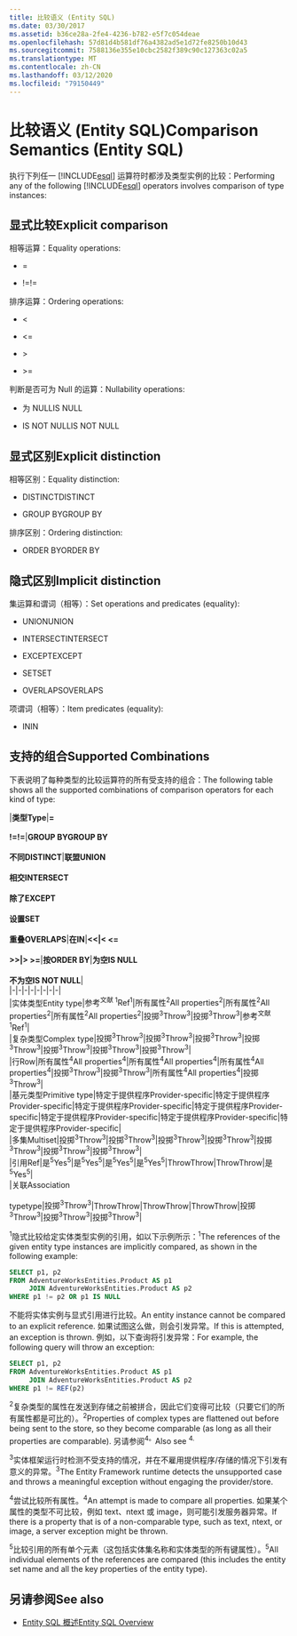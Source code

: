 ```yaml
---
title: 比较语义 (Entity SQL)
ms.date: 03/30/2017
ms.assetid: b36ce28a-2fe4-4236-b782-e5f7c054deae
ms.openlocfilehash: 57d81d4b581df76a4382ad5e1d72fe8250b10d43
ms.sourcegitcommit: 7588136e355e10cbc2582f389c90c127363c02a5
ms.translationtype: MT
ms.contentlocale: zh-CN
ms.lasthandoff: 03/12/2020
ms.locfileid: "79150449"
---
```

# <a name="comparison-semantics-entity-sql"></a><span data-ttu-id="57064-102">比较语义 (Entity SQL)</span><span class="sxs-lookup"><span data-stu-id="57064-102">Comparison Semantics (Entity SQL)</span></span>
<span data-ttu-id="57064-103">执行下列任一 [!INCLUDE[esql](../../../../../../includes/esql-md.md)] 运算符时都涉及类型实例的比较：</span><span class="sxs-lookup"><span data-stu-id="57064-103">Performing any of the following [!INCLUDE[esql](../../../../../../includes/esql-md.md)] operators involves comparison of type instances:</span></span>  
  
## <a name="explicit-comparison"></a><span data-ttu-id="57064-104">显式比较</span><span class="sxs-lookup"><span data-stu-id="57064-104">Explicit comparison</span></span>  
 <span data-ttu-id="57064-105">相等运算：</span><span class="sxs-lookup"><span data-stu-id="57064-105">Equality operations:</span></span>  
  
- =  
  
- <span data-ttu-id="57064-106">!=</span><span class="sxs-lookup"><span data-stu-id="57064-106">!=</span></span>  
  
 <span data-ttu-id="57064-107">排序运算：</span><span class="sxs-lookup"><span data-stu-id="57064-107">Ordering operations:</span></span>  
  
- <  
  
- \<=  
  
- \>  
  
- \>=  
  
 <span data-ttu-id="57064-108">判断是否可为 Null 的运算：</span><span class="sxs-lookup"><span data-stu-id="57064-108">Nullability operations:</span></span>  
  
- <span data-ttu-id="57064-109">为 NULL</span><span class="sxs-lookup"><span data-stu-id="57064-109">IS NULL</span></span>  
  
- <span data-ttu-id="57064-110">IS NOT NULL</span><span class="sxs-lookup"><span data-stu-id="57064-110">IS NOT NULL</span></span>  
  
## <a name="explicit-distinction"></a><span data-ttu-id="57064-111">显式区别</span><span class="sxs-lookup"><span data-stu-id="57064-111">Explicit distinction</span></span>  
 <span data-ttu-id="57064-112">相等区别：</span><span class="sxs-lookup"><span data-stu-id="57064-112">Equality distinction:</span></span>  
  
- <span data-ttu-id="57064-113">DISTINCT</span><span class="sxs-lookup"><span data-stu-id="57064-113">DISTINCT</span></span>  
  
- <span data-ttu-id="57064-114">GROUP BY</span><span class="sxs-lookup"><span data-stu-id="57064-114">GROUP BY</span></span>  
  
 <span data-ttu-id="57064-115">排序区别：</span><span class="sxs-lookup"><span data-stu-id="57064-115">Ordering distinction:</span></span>  
  
- <span data-ttu-id="57064-116">ORDER BY</span><span class="sxs-lookup"><span data-stu-id="57064-116">ORDER BY</span></span>  
  
## <a name="implicit-distinction"></a><span data-ttu-id="57064-117">隐式区别</span><span class="sxs-lookup"><span data-stu-id="57064-117">Implicit distinction</span></span>  
 <span data-ttu-id="57064-118">集运算和谓词（相等）：</span><span class="sxs-lookup"><span data-stu-id="57064-118">Set operations and predicates (equality):</span></span>  
  
- <span data-ttu-id="57064-119">UNION</span><span class="sxs-lookup"><span data-stu-id="57064-119">UNION</span></span>  
  
- <span data-ttu-id="57064-120">INTERSECT</span><span class="sxs-lookup"><span data-stu-id="57064-120">INTERSECT</span></span>  
  
- <span data-ttu-id="57064-121">EXCEPT</span><span class="sxs-lookup"><span data-stu-id="57064-121">EXCEPT</span></span>  
  
- <span data-ttu-id="57064-122">SET</span><span class="sxs-lookup"><span data-stu-id="57064-122">SET</span></span>  
  
- <span data-ttu-id="57064-123">OVERLAPS</span><span class="sxs-lookup"><span data-stu-id="57064-123">OVERLAPS</span></span>  
  
 <span data-ttu-id="57064-124">项谓词（相等）：</span><span class="sxs-lookup"><span data-stu-id="57064-124">Item predicates (equality):</span></span>  
  
- <span data-ttu-id="57064-125">IN</span><span class="sxs-lookup"><span data-stu-id="57064-125">IN</span></span>  
  
## <a name="supported-combinations"></a><span data-ttu-id="57064-126">支持的组合</span><span class="sxs-lookup"><span data-stu-id="57064-126">Supported Combinations</span></span>  
 <span data-ttu-id="57064-127">下表说明了每种类型的比较运算符的所有受支持的组合：</span><span class="sxs-lookup"><span data-stu-id="57064-127">The following table shows all the supported combinations of comparison operators for each kind of type:</span></span>  
  
|<span data-ttu-id="57064-128">**类型**</span><span class="sxs-lookup"><span data-stu-id="57064-128">**Type**</span></span>|**=**<br /><br /> <span data-ttu-id="57064-129">**!=**</span><span class="sxs-lookup"><span data-stu-id="57064-129">**!=**</span></span>|<span data-ttu-id="57064-130">**GROUP BY**</span><span class="sxs-lookup"><span data-stu-id="57064-130">**GROUP BY**</span></span><br /><br /> <span data-ttu-id="57064-131">**不同**</span><span class="sxs-lookup"><span data-stu-id="57064-131">**DISTINCT**</span></span>|<span data-ttu-id="57064-132">**联盟**</span><span class="sxs-lookup"><span data-stu-id="57064-132">**UNION**</span></span><br /><br /> <span data-ttu-id="57064-133">**相交**</span><span class="sxs-lookup"><span data-stu-id="57064-133">**INTERSECT**</span></span><br /><br /> <span data-ttu-id="57064-134">**除了**</span><span class="sxs-lookup"><span data-stu-id="57064-134">**EXCEPT**</span></span><br /><br /> <span data-ttu-id="57064-135">**设置**</span><span class="sxs-lookup"><span data-stu-id="57064-135">**SET**</span></span><br /><br /> <span data-ttu-id="57064-136">**重叠**</span><span class="sxs-lookup"><span data-stu-id="57064-136">**OVERLAPS**</span></span>|<span data-ttu-id="57064-137">**在**</span><span class="sxs-lookup"><span data-stu-id="57064-137">**IN**</span></span>|<span data-ttu-id="57064-138">**<<|**</span><span class="sxs-lookup"><span data-stu-id="57064-138">**<   <=**</span></span><br /><br /> <span data-ttu-id="57064-139">**>>|**</span><span class="sxs-lookup"><span data-stu-id="57064-139">**>   >=**</span></span>|<span data-ttu-id="57064-140">**按**</span><span class="sxs-lookup"><span data-stu-id="57064-140">**ORDER BY**</span></span>|<span data-ttu-id="57064-141">**为空**</span><span class="sxs-lookup"><span data-stu-id="57064-141">**IS NULL**</span></span><br /><br /> <span data-ttu-id="57064-142">**不为空**</span><span class="sxs-lookup"><span data-stu-id="57064-142">**IS NOT NULL**</span></span>|  
|-|-|-|-|-|-|-|-|  
|<span data-ttu-id="57064-143">实体类型</span><span class="sxs-lookup"><span data-stu-id="57064-143">Entity type</span></span>|<span data-ttu-id="57064-144">参考<sup>文献 1</sup></span><span class="sxs-lookup"><span data-stu-id="57064-144">Ref<sup>1</sup></span></span>|<span data-ttu-id="57064-145">所有属性<sup>2</sup></span><span class="sxs-lookup"><span data-stu-id="57064-145">All properties<sup>2</sup></span></span>|<span data-ttu-id="57064-146">所有属性<sup>2</sup></span><span class="sxs-lookup"><span data-stu-id="57064-146">All properties<sup>2</sup></span></span>|<span data-ttu-id="57064-147">所有属性<sup>2</sup></span><span class="sxs-lookup"><span data-stu-id="57064-147">All properties<sup>2</sup></span></span>|<span data-ttu-id="57064-148">投掷<sup>3</sup></span><span class="sxs-lookup"><span data-stu-id="57064-148">Throw<sup>3</sup></span></span>|<span data-ttu-id="57064-149">投掷<sup>3</sup></span><span class="sxs-lookup"><span data-stu-id="57064-149">Throw<sup>3</sup></span></span>|<span data-ttu-id="57064-150">参考<sup>文献 1</sup></span><span class="sxs-lookup"><span data-stu-id="57064-150">Ref<sup>1</sup></span></span>|  
|<span data-ttu-id="57064-151">复杂类型</span><span class="sxs-lookup"><span data-stu-id="57064-151">Complex type</span></span>|<span data-ttu-id="57064-152">投掷<sup>3</sup></span><span class="sxs-lookup"><span data-stu-id="57064-152">Throw<sup>3</sup></span></span>|<span data-ttu-id="57064-153">投掷<sup>3</sup></span><span class="sxs-lookup"><span data-stu-id="57064-153">Throw<sup>3</sup></span></span>|<span data-ttu-id="57064-154">投掷<sup>3</sup></span><span class="sxs-lookup"><span data-stu-id="57064-154">Throw<sup>3</sup></span></span>|<span data-ttu-id="57064-155">投掷<sup>3</sup></span><span class="sxs-lookup"><span data-stu-id="57064-155">Throw<sup>3</sup></span></span>|<span data-ttu-id="57064-156">投掷<sup>3</sup></span><span class="sxs-lookup"><span data-stu-id="57064-156">Throw<sup>3</sup></span></span>|<span data-ttu-id="57064-157">投掷<sup>3</sup></span><span class="sxs-lookup"><span data-stu-id="57064-157">Throw<sup>3</sup></span></span>|<span data-ttu-id="57064-158">投掷<sup>3</sup></span><span class="sxs-lookup"><span data-stu-id="57064-158">Throw<sup>3</sup></span></span>|  
|<span data-ttu-id="57064-159">行</span><span class="sxs-lookup"><span data-stu-id="57064-159">Row</span></span>|<span data-ttu-id="57064-160">所有属性<sup>4</sup></span><span class="sxs-lookup"><span data-stu-id="57064-160">All properties<sup>4</sup></span></span>|<span data-ttu-id="57064-161">所有属性<sup>4</sup></span><span class="sxs-lookup"><span data-stu-id="57064-161">All properties<sup>4</sup></span></span>|<span data-ttu-id="57064-162">所有属性<sup>4</sup></span><span class="sxs-lookup"><span data-stu-id="57064-162">All properties<sup>4</sup></span></span>|<span data-ttu-id="57064-163">投掷<sup>3</sup></span><span class="sxs-lookup"><span data-stu-id="57064-163">Throw<sup>3</sup></span></span>|<span data-ttu-id="57064-164">投掷<sup>3</sup></span><span class="sxs-lookup"><span data-stu-id="57064-164">Throw<sup>3</sup></span></span>|<span data-ttu-id="57064-165">所有属性<sup>4</sup></span><span class="sxs-lookup"><span data-stu-id="57064-165">All properties<sup>4</sup></span></span>|<span data-ttu-id="57064-166">投掷<sup>3</sup></span><span class="sxs-lookup"><span data-stu-id="57064-166">Throw<sup>3</sup></span></span>|  
|<span data-ttu-id="57064-167">基元类型</span><span class="sxs-lookup"><span data-stu-id="57064-167">Primitive type</span></span>|<span data-ttu-id="57064-168">特定于提供程序</span><span class="sxs-lookup"><span data-stu-id="57064-168">Provider-specific</span></span>|<span data-ttu-id="57064-169">特定于提供程序</span><span class="sxs-lookup"><span data-stu-id="57064-169">Provider-specific</span></span>|<span data-ttu-id="57064-170">特定于提供程序</span><span class="sxs-lookup"><span data-stu-id="57064-170">Provider-specific</span></span>|<span data-ttu-id="57064-171">特定于提供程序</span><span class="sxs-lookup"><span data-stu-id="57064-171">Provider-specific</span></span>|<span data-ttu-id="57064-172">特定于提供程序</span><span class="sxs-lookup"><span data-stu-id="57064-172">Provider-specific</span></span>|<span data-ttu-id="57064-173">特定于提供程序</span><span class="sxs-lookup"><span data-stu-id="57064-173">Provider-specific</span></span>|<span data-ttu-id="57064-174">特定于提供程序</span><span class="sxs-lookup"><span data-stu-id="57064-174">Provider-specific</span></span>|  
|<span data-ttu-id="57064-175">多集</span><span class="sxs-lookup"><span data-stu-id="57064-175">Multiset</span></span>|<span data-ttu-id="57064-176">投掷<sup>3</sup></span><span class="sxs-lookup"><span data-stu-id="57064-176">Throw<sup>3</sup></span></span>|<span data-ttu-id="57064-177">投掷<sup>3</sup></span><span class="sxs-lookup"><span data-stu-id="57064-177">Throw<sup>3</sup></span></span>|<span data-ttu-id="57064-178">投掷<sup>3</sup></span><span class="sxs-lookup"><span data-stu-id="57064-178">Throw<sup>3</sup></span></span>|<span data-ttu-id="57064-179">投掷<sup>3</sup></span><span class="sxs-lookup"><span data-stu-id="57064-179">Throw<sup>3</sup></span></span>|<span data-ttu-id="57064-180">投掷<sup>3</sup></span><span class="sxs-lookup"><span data-stu-id="57064-180">Throw<sup>3</sup></span></span>|<span data-ttu-id="57064-181">投掷<sup>3</sup></span><span class="sxs-lookup"><span data-stu-id="57064-181">Throw<sup>3</sup></span></span>|<span data-ttu-id="57064-182">投掷<sup>3</sup></span><span class="sxs-lookup"><span data-stu-id="57064-182">Throw<sup>3</sup></span></span>|  
|<span data-ttu-id="57064-183">引用</span><span class="sxs-lookup"><span data-stu-id="57064-183">Ref</span></span>|<span data-ttu-id="57064-184">是<sup>5</sup></span><span class="sxs-lookup"><span data-stu-id="57064-184">Yes<sup>5</sup></span></span>|<span data-ttu-id="57064-185">是<sup>5</sup></span><span class="sxs-lookup"><span data-stu-id="57064-185">Yes<sup>5</sup></span></span>|<span data-ttu-id="57064-186">是<sup>5</sup></span><span class="sxs-lookup"><span data-stu-id="57064-186">Yes<sup>5</sup></span></span>|<span data-ttu-id="57064-187">是<sup>5</sup></span><span class="sxs-lookup"><span data-stu-id="57064-187">Yes<sup>5</sup></span></span>|<span data-ttu-id="57064-188">Throw</span><span class="sxs-lookup"><span data-stu-id="57064-188">Throw</span></span>|<span data-ttu-id="57064-189">Throw</span><span class="sxs-lookup"><span data-stu-id="57064-189">Throw</span></span>|<span data-ttu-id="57064-190">是<sup>5</sup></span><span class="sxs-lookup"><span data-stu-id="57064-190">Yes<sup>5</sup></span></span>|  
|<span data-ttu-id="57064-191">关联</span><span class="sxs-lookup"><span data-stu-id="57064-191">Association</span></span><br /><br /> <span data-ttu-id="57064-192">type</span><span class="sxs-lookup"><span data-stu-id="57064-192">type</span></span>|<span data-ttu-id="57064-193">投掷<sup>3</sup></span><span class="sxs-lookup"><span data-stu-id="57064-193">Throw<sup>3</sup></span></span>|<span data-ttu-id="57064-194">Throw</span><span class="sxs-lookup"><span data-stu-id="57064-194">Throw</span></span>|<span data-ttu-id="57064-195">Throw</span><span class="sxs-lookup"><span data-stu-id="57064-195">Throw</span></span>|<span data-ttu-id="57064-196">Throw</span><span class="sxs-lookup"><span data-stu-id="57064-196">Throw</span></span>|<span data-ttu-id="57064-197">投掷<sup>3</sup></span><span class="sxs-lookup"><span data-stu-id="57064-197">Throw<sup>3</sup></span></span>|<span data-ttu-id="57064-198">投掷<sup>3</sup></span><span class="sxs-lookup"><span data-stu-id="57064-198">Throw<sup>3</sup></span></span>|<span data-ttu-id="57064-199">投掷<sup>3</sup></span><span class="sxs-lookup"><span data-stu-id="57064-199">Throw<sup>3</sup></span></span>|  
  
 <span data-ttu-id="57064-200"><sup>1</sup>隐式比较给定实体类型实例的引用，如以下示例所示：</span><span class="sxs-lookup"><span data-stu-id="57064-200"><sup>1</sup>The references of the given entity type instances are implicitly compared, as shown in the following example:</span></span>  
  
```sql  
SELECT p1, p2
FROM AdventureWorksEntities.Product AS p1
     JOIN AdventureWorksEntities.Product AS p2
WHERE p1 != p2 OR p1 IS NULL  
```  
  
 <span data-ttu-id="57064-201">不能将实体实例与显式引用进行比较。</span><span class="sxs-lookup"><span data-stu-id="57064-201">An entity instance cannot be compared to an explicit reference.</span></span> <span data-ttu-id="57064-202">如果试图这么做，则会引发异常。</span><span class="sxs-lookup"><span data-stu-id="57064-202">If this is attempted, an exception is thrown.</span></span> <span data-ttu-id="57064-203">例如，以下查询将引发异常：</span><span class="sxs-lookup"><span data-stu-id="57064-203">For example, the following query will throw an exception:</span></span>  
  
```sql  
SELECT p1, p2
FROM AdventureWorksEntities.Product AS p1
     JOIN AdventureWorksEntities.Product AS p2
WHERE p1 != REF(p2)  
```  
  
 <span data-ttu-id="57064-204"><sup>2</sup>复杂类型的属性在发送到存储之前被拼合，因此它们变得可比较（只要它们的所有属性都是可比的）。</span><span class="sxs-lookup"><span data-stu-id="57064-204"><sup>2</sup>Properties of complex types are flattened out before being sent to the store, so they become comparable (as long as all their properties are comparable).</span></span> <span data-ttu-id="57064-205">另请参阅<sup>4。</sup></span><span class="sxs-lookup"><span data-stu-id="57064-205">Also see <sup>4.</sup></span></span>  
  
 <span data-ttu-id="57064-206"><sup>3</sup>实体框架运行时检测不受支持的情况，并在不雇用提供程序/存储的情况下引发有意义的异常。</span><span class="sxs-lookup"><span data-stu-id="57064-206"><sup>3</sup>The Entity Framework runtime detects the unsupported case and throws a meaningful exception without engaging the provider/store.</span></span>  
  
 <span data-ttu-id="57064-207"><sup>4</sup>尝试比较所有属性。</span><span class="sxs-lookup"><span data-stu-id="57064-207"><sup>4</sup>An attempt is made to compare all properties.</span></span> <span data-ttu-id="57064-208">如果某个属性的类型不可比较，例如 text、ntext 或 image，则可能引发服务器异常。</span><span class="sxs-lookup"><span data-stu-id="57064-208">If there is a property that is of a non-comparable type, such as text, ntext, or image, a server exception might be thrown.</span></span>  
  
 <span data-ttu-id="57064-209"><sup>5</sup>比较引用的所有单个元素（这包括实体集名称和实体类型的所有键属性）。</span><span class="sxs-lookup"><span data-stu-id="57064-209"><sup>5</sup>All individual elements of the references are compared (this includes the entity set name and all the key properties of the entity type).</span></span>  
  
## <a name="see-also"></a><span data-ttu-id="57064-210">另请参阅</span><span class="sxs-lookup"><span data-stu-id="57064-210">See also</span></span>

- [<span data-ttu-id="57064-211">Entity SQL 概述</span><span class="sxs-lookup"><span data-stu-id="57064-211">Entity SQL Overview</span></span>](entity-sql-overview.md)
